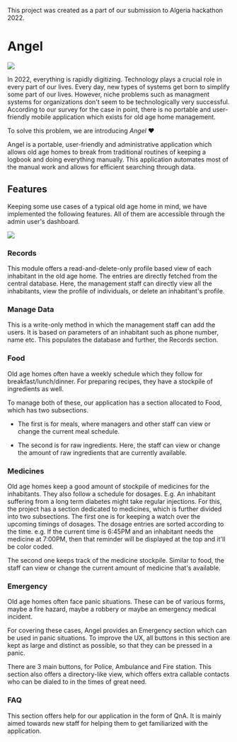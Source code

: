 This project was created as a part of our submission to Algeria hackathon 2022.

# Angel
<img src="https://cdn.discordapp.com/attachments/955875342910902282/955875353480548382/unknown.png"/>

In 2022, everything is rapidly digitizing. Technology plays a crucial role in every part of our lives. Every day, new types of systems get born to simplify some part of our lives. However, niche problems such as managment systems for organizations don't seem to be technologically very successful. According to our survey for the case in point, there is no portable and user-friendly mobile application which exists for old age home management.

To solve this problem, we are introducing *Angel* ❤️

Angel is a portable, user-friendly and administrative application which allows old age homes to break from traditional routines of keeping a logbook and doing everything manually. This application automates most of the manual work and allows for efficient searching through data.  


## Features
Keeping some use cases of a typical old age home in mind, we have implemented the following features. All of them are accessible through the admin user's dashboard.


<img src="https://cdn.discordapp.com/attachments/955875342910902282/956078596265492510/unknown.png"/>

### Records
This module offers a read-and-delete-only profile based view of 
each inhabitant in the old age home. The entries are directly fetched from the 
central database. Here, the management staff can directly view all the 
inhabitants, view the profile of individuals, or delete an inhabitant's profile.


### Manage Data
This is a write-only method in which the management staff can add the users. 
It is based on parameters of an inhabitant such as phone number, name etc. This
populates the database and further, the Records section.

### Food
Old age homes often have a weekly schedule which they follow for breakfast/lunch/dinner. For preparing recipes, they have a stockpile of ingredients as well. 

To manage both of these, our application has a section allocated to Food, which
has two subsections. 

- The first is for meals, where managers and other staff can view or change the 
current meal schedule.

- The second is for raw ingredients. Here, the staff can view or change the 
amount of raw ingredients that are currently available.


### Medicines

Old age homes keep a good amount of stockpile of medicines for the inhabitants.
They also follow a schedule for dosages. E.g. An inhabitant suffering from a 
long term diabetes might take regular injections.
For this, the project has a section dedicated to medicines, which is further
divided into two subsections. 
The first one is for keeping a watch over the upcoming timings of dosages. The
dosage entries are sorted according to the time. e.g. If the current time is
6:45PM and an inhabitant needs the medicine at 7:00PM, then that reminder will
be displayed at the top and it'll be color coded.

The second one keeps track of the medicine stockpile. Similar to food, the staff
can view or change the current amount of medicine that's available.

### Emergency
Old age homes often face panic situations. These can be of various forms, 
maybe a fire hazard, maybe a robbery or maybe an emergency medical incident.

For covering these cases, Angel provides an Emergency section which can be 
used in panic situations. To improve the UX, all buttons in this section are
kept as large and distinct as possible, so that they can be pressed in a panic.

There are 3 main buttons, for Police, Ambulance and Fire station. This section
also offers a directory-like view, which offers extra callable contacts who
can be dialed to in the times of great need.


### FAQ
This section offers help for our application in the form of QnA. It is mainly
aimed towards new staff for helping them to get familiarized with the application.
